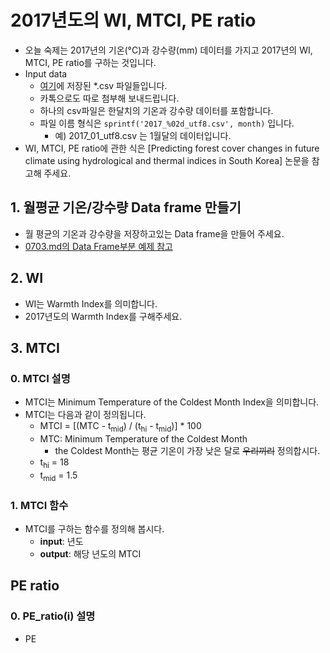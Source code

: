 # 2017년도의 WI, MTCI, PE ratio
- 오늘 숙제는 2017년의 기온(°C)과 강수량(mm) 데이터를 가지고 2017년의 WI, MTCI, PE ratio를 구하는 것입니다.
- Input data
    - [여기](https://github.com/haekyu/Jiyeon/tree/master/0703/2017-temp-prec/utf8)에 저장된 \*.csv 파일들입니다.
    - 카톡으로도 따로 첨부해 보내드립니다.
    - 하나의 csv파일은 한달치의 기온과 강수량 데이터를 포함합니다.
    - 파일 이름 형식은 `sprintf('2017_%02d_utf8.csv', month)` 입니다.
        - 예) 2017_01_utf8.csv 는 1월달의 데이터입니다.
- WI, MTCI, PE ratio에 관한 식은 [Predicting forest cover changes in future climate using hydrological and thermal indices in South Korea] 논문을 참고해 주세요.


## 1. 월평균 기온/강수량 Data frame 만들기
- 월 평균의 기온과 강수량을 저장하고있는 Data frame을 만들어 주세요.
- [0703.md의 Data Frame부분 예제 참고](https://github.com/haekyu/Jiyeon/blob/master/0703/0703.md)

## 2. WI
- WI는 Warmth Index를 의미합니다.
- 2017년도의 Warmth Index를 구해주세요.

## 3. MTCI
### 0. MTCI 설명
- MTCI는 Minimum Temperature of the Coldest Month Index을 의미합니다.
- MTCI는 다음과 같이 정의됩니다.
    - MTCI = [(MTC - t<sub>mid</sub>) / (t<sub>hi</sub> - t<sub>mid</sub>)] * 100
    - MTC: Minimum Temperature of the Coldest Month
        - the Coldest Month는 평균 기온이 가장 낮은 달로 ~~우리끼리~~ 정의합시다.
    - t<sub>hi</sub> = 18
    - t<sub>mid</sub> = 1.5

### 1. MTCI 함수
- MTCI를 구하는 함수를 정의해 봅시다.
    - **input**: 년도
    - **output**: 해당 년도의 MTCI

## PE ratio
### 0. PE_ratio(i) 설명
- PE
